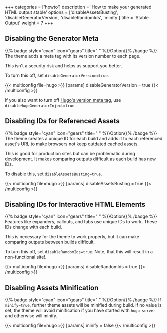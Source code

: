 +++
categories = ['howto']
description = 'How to make your generated HTML output stable'
options = ['disableAssetsBusting', 'disableGeneratorVersion', 'disableRandomIds', 'minify']
title = 'Stable Output'
weight = 7
+++

## Disabling the Generator Meta

{{% badge style="cyan" icon="gears" title=" " %}}Option{{% /badge %}} The theme adds a meta tag with its version number to each page.

This isn't a security risk and helps us support you better.

To turn this off, set `disableGeneratorVersion=true`.

{{< multiconfig file=hugo >}}
[params]
  disableGeneratorVersion = true
{{< /multiconfig >}}

If you also want to turn off [Hugo's version meta tag](https://gohugo.io/getting-started/configuration/#disablehugogeneratorinject), use `disableHugoGeneratorInject=true`.

## Disabling IDs for Referenced Assets

{{% badge style="cyan" icon="gears" title=" " %}}Option{{% /badge %}} The theme creates a unique ID for each build and adds it to each referenced asset's URL to make browsers not keep outdated cached assets.

This is good for production sites but can be problematic during development. It makes comparing outputs difficult as each build has new IDs.

To disable this, set `disableAssetsBusting=true`.

{{< multiconfig file=hugo >}}
[params]
  disableAssetsBusting = true
{{< /multiconfig >}}

## Disabling IDs for Interactive HTML Elements

{{% badge style="cyan" icon="gears" title=" " %}}Option{{% /badge %}} Features like expanders, callouts, and tabs use unique IDs to work. These IDs change with each build.

This is necessary for the theme to work properly, but it can make comparing outputs between builds difficult.

To turn this off, set `disableRandomIds=true`. Note, that this will result in a non-functional site!.

{{< multiconfig file=hugo >}}
[params]
  disableRandomIds = true
{{< /multiconfig >}}

## Disabling Assets Minification

{{% badge style="cyan" icon="gears" title=" " %}}Option{{% /badge %}} If `minify=true`, further theme assets will be minified during build. If no value is set, the theme will avoid minification if you have started with `hugo server` and otherwise will minify.

{{< multiconfig file=hugo >}}
[params]
  minify = false
{{< /multiconfig >}}
